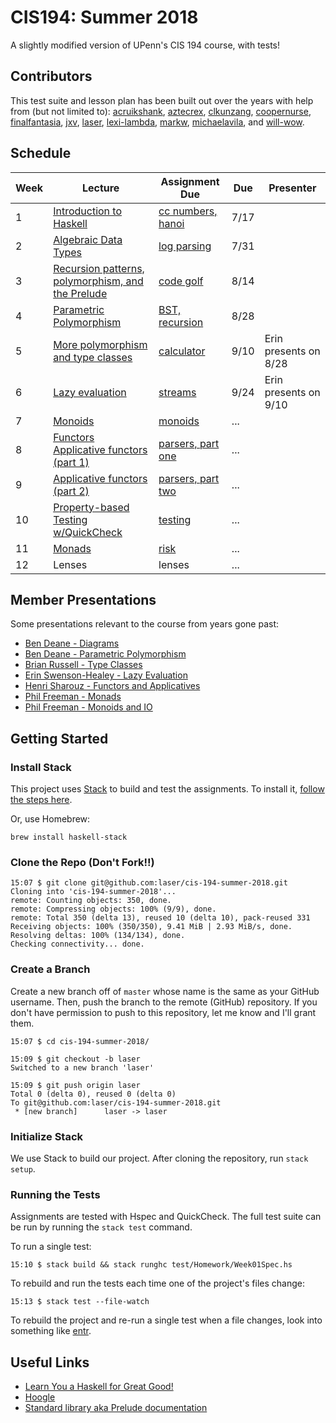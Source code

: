# CIS194: Summer 2018

A slightly modified version of UPenn's CIS 194 course, with tests!

## Contributors

This test suite and lesson plan has been built out over the years with help from (but not limited to): [acruikshank](http://github.com/acruikshank), [aztecrex](http://github.com/aztecrex), 
[clkunzang](http://github.com/clkunzang), [coopernurse](http://github.com/coopernurse), 
[finalfantasia](http://github.com/finalfantasia), [jxv](http://github.com/jxv), 
[laser](http://github.com/laser), [lexi-lambda](http://github.com/lexi-lambda), 
[markw](http://github.com/markw), [michaelavila](http://github.com/michaelavila), and
[will-wow](http://github.com/will-wow).

## Schedule

Week | Lecture                                                | Assignment Due          | Due     | Presenter                         |
---- | ------------------------------------------------------ | ----------------------- | ------- | --------------------------------- |
1    | [Introduction to Haskell][1]                           | [cc numbers, hanoi][21] | 7/17        |                                   |
2    | [Algebraic Data Types][2]                              | [log parsing][22]       | 7/31        |                                   |
3    | [Recursion patterns, polymorphism, and the Prelude][3] | [code golf][23]         | 8/14        |                                   |
4    | [Parametric Polymorphism][4]                           | [BST, recursion][24]    | 8/28        |                                   |
5    | [More polymorphism and type classes][5]                | [calculator][25]        | 9/10        | Erin presents on 8/28                                |
6    | [Lazy evaluation][6]                                   | [streams][26]           | 9/24        | Erin presents on 9/10                                  |
7    | [Monoids][7]                                           | [monoids][27]           | ...        |                                   |
8    | [Functors][8] [Applicative functors (part 1)][9]       | [parsers, part one][28] | ...        |                                   |
9    | [Applicative functors (part 2)][10]                    | [parsers, part two][29] | ...     |                                   |
10   | [Property-based Testing w/QuickCheck][12]              | [testing][31]           | ...     |                                   |
11   | [Monads][11]                                           | [risk][30]              | ...     |                                   |
12   | Lenses                                                 | lenses                  | ...     |                                   |

  [1]: https://github.com/laser/cis-194-summer-2018/blob/master/pdfs/lectures/Week01L-intro.pdf
  [2]: https://github.com/laser/cis-194-summer-2018/blob/master/pdfs/lectures/Week02L-ADTs.pdf
  [3]: https://github.com/laser/cis-194-summer-2018/blob/master/pdfs/lectures/Week03L-recursion-and-polymorphism.pdf
  [4]: https://github.com/laser/cis-194-summer-2018/blob/master/pdfs/lectures/Week04L-parametric-polymorphism.pdf
  [5]: https://github.com/laser/cis-194-summer-2018/blob/master/pdfs/lectures/Week05L-type-classes.pdf
  [6]: https://github.com/laser/cis-194-summer-2018/blob/master/pdfs/lectures/Week06L-laziness.pdf
  [7]: https://github.com/laser/cis-194-summer-2018/blob/master/pdfs/lectures/Week07L-monoids.pdf
  [8]: https://github.com/laser/cis-194-summer-2018/blob/master/pdfs/lectures/Week08L-functors.pdf
  [9]: https://github.com/laser/cis-194-summer-2018/blob/master/pdfs/lectures/Week09L-applicative.pdf
  [10]: https://github.com/laser/cis-194-summer-2018/blob/master/pdfs/lectures/Week10L-applicative-cont.pdf
  [11]: https://github.com/laser/cis-194-summer-2018/blob/master/pdfs/lectures/Week11L-monads.pdf
  [12]: https://github.com/laser/cis-194-summer-2018/blob/master/pdfs/lectures/QuickCheckL.pdf

  [21]: https://github.com/laser/cis-194-summer-2018/blob/master/pdfs/assignments/Week01A-intro.pdf
  [22]: https://github.com/laser/cis-194-summer-2018/blob/master/pdfs/assignments/Week02A-ADTs.pdf
  [23]: https://github.com/laser/cis-194-summer-2018/blob/master/pdfs/assignments/Week03A-recursion-and-polymorphism.pdf
  [24]: https://github.com/laser/cis-194-summer-2018/blob/master/pdfs/assignments/Week04A-parametric-polymorphism.pdf
  [25]: https://github.com/laser/cis-194-summer-2018/blob/master/pdfs/assignments/Week05A-type-classes.pdf
  [26]: https://github.com/laser/cis-194-summer-2018/blob/master/pdfs/assignments/Week06A-laziness.pdf
  [27]: https://github.com/laser/cis-194-summer-2018/blob/master/pdfs/assignments/Week07A-monoids.pdf
  [28]: https://github.com/laser/cis-194-summer-2018/blob/master/pdfs/assignments/Week09A-applicative.pdf
  [29]: https://github.com/laser/cis-194-summer-2018/blob/master/pdfs/assignments/Week10A-applicative-cont.pdf
  [30]: https://github.com/laser/cis-194-summer-2018/blob/master/pdfs/assignments/Week11A-monads.pdf
  [31]: https://github.com/laser/cis-194-summer-2018/blob/master/pdfs/assignments/Week12A-quickcheck.pdf
  
## Member Presentations

Some presentations relevant to the course from years gone past:

- [Ben Deane - Diagrams](https://github.com/elbeno/diagrams-presentation)
- [Ben Deane - Parametric Polymorphism](http://sm-haskell-users-group.github.io/pdfs/Ben%20Deane%20-%20Parametric%20Polymorphism.pdf)
- [Brian Russell - Type Classes](http://sm-haskell-users-group.github.io/pdfs/Brian%20Russell%20-%20Type%20Classes.pdf)
- [Erin Swenson-Healey - Lazy Evaluation](https://docs.google.com/presentation/d/1kifDk8fmnqRf3-bfpl2tv-Ah6qQsk6fWK6s-bXDw9rg/edit?usp=sharing)
- [Henri Sharouz - Functors and Applicatives](https://docs.google.com/presentation/d/1UkhmFMdtnLipPAeL25UyGrKI9AWidELz_G2IxFQOoZQ/edit?usp=sharing)
- [Phil Freeman - Monads](https://github.com/paf31/haskell-slides/blob/master/monads/README.md)
- [Phil Freeman - Monoids and IO](https://github.com/paf31/haskell-slides/tree/master/monoids)

## Getting Started

### Install Stack

This project uses [Stack](http://docs.haskellstack.org/en/stable/README.html) to build and test the assignments. To install it, [follow the steps here](http://docs.haskellstack.org/en/stable/README.html#how-to-install).

Or, use Homebrew:

```
brew install haskell-stack
```

### Clone the Repo (Don't Fork!!)

```
15:07 $ git clone git@github.com:laser/cis-194-summer-2018.git
Cloning into 'cis-194-summer-2018'...
remote: Counting objects: 350, done.
remote: Compressing objects: 100% (9/9), done.
remote: Total 350 (delta 13), reused 10 (delta 10), pack-reused 331
Receiving objects: 100% (350/350), 9.41 MiB | 2.93 MiB/s, done.
Resolving deltas: 100% (134/134), done.
Checking connectivity... done.
```

### Create a Branch

Create a new branch off of `master` whose name is the same as your GitHub username. Then, push the branch to the remote (GitHub) repository. If you don't have permission to push to this repository, let me know and I'll grant them.

```
15:07 $ cd cis-194-summer-2018/

15:09 $ git checkout -b laser
Switched to a new branch 'laser'

15:09 $ git push origin laser
Total 0 (delta 0), reused 0 (delta 0)
To git@github.com:laser/cis-194-summer-2018.git
 * [new branch]      laser -> laser
```

### Initialize Stack

We use Stack to build our project. After cloning the repository, run `stack setup`.


### Running the Tests

Assignments are tested with Hspec and QuickCheck. The full test suite can be run by running the `stack test` command.

To run a single test:

```
15:10 $ stack build && stack runghc test/Homework/Week01Spec.hs
```

To rebuild and run the tests each time one of the project's files change:

```
15:13 $ stack test --file-watch
```

To rebuild the project and re-run a single test when a file changes, look into something like [entr](http://entrproject.org/).

## Useful Links

* [Learn You a Haskell for Great Good!](http://learnyouahaskell.com/chapters)
* [Hoogle](https://www.haskell.org/hoogle/)
* [Standard library aka Prelude documentation](http://hackage.haskell.org/package/base)
